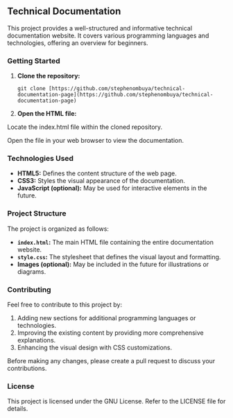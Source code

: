 ## Technical Documentation

This project provides a well-structured and informative technical documentation website. It covers various programming languages and technologies, offering an overview for beginners.

### Getting Started

1. **Clone the repository:**

   ```
   git clone [https://github.com/stephenombuya/technical-documentation-page](https://github.com/stephenombuya/technical-documentation-page)
   ```

2. **Open the HTML file:**

Locate the index.html file within the cloned repository.

Open the file in your web browser to view the documentation.

### Technologies Used

* **HTML5:** Defines the content structure of the web page.
* **CSS3:** Styles the visual appearance of the documentation.
* **JavaScript (optional):** May be used for interactive elements in the future.

### Project Structure

The project is organized as follows:

* **`index.html`:** The main HTML file containing the entire documentation website.
* **`style.css`:** The stylesheet that defines the visual layout and formatting.
* **Images (optional):** May be included in the future for illustrations or diagrams.


### Contributing

Feel free to contribute to this project by:

1. Adding new sections for additional programming languages or technologies.
2. Improving the existing content by providing more comprehensive explanations.
3. Enhancing the visual design with CSS customizations.


Before making any changes, please create a pull request to discuss your contributions.


### License

This project is licensed under the GNU License. Refer to the LICENSE file for details.

